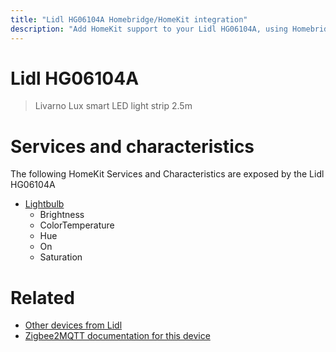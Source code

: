 ```yaml
---
title: "Lidl HG06104A Homebridge/HomeKit integration"
description: "Add HomeKit support to your Lidl HG06104A, using Homebridge, Zigbee2MQTT and homebridge-z2m."
---
```

<!---
This file has been GENERATED using src/docgen/docgen.ts
DO NOT EDIT THIS FILE MANUALLY!
-->
# Lidl HG06104A
> Livarno Lux smart LED light strip 2.5m


# Services and characteristics
The following HomeKit Services and Characteristics are exposed by
the Lidl HG06104A

* [Lightbulb](../../light.md)
  * Brightness
  * ColorTemperature
  * Hue
  * On
  * Saturation


# Related
* [Other devices from Lidl](../index.md#lidl)
* [Zigbee2MQTT documentation for this device](https://www.zigbee2mqtt.io/devices/HG06104A.html)